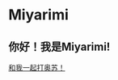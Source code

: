 # Miyarimi
## 你好！我是Miyarimi!
<a href="https://osu.ppy.sh/users/34246155" target="_blank">和我一起打奥苏！</a>
